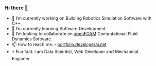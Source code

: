 ### Hi there 👋

- 🔭 I’m currently working on Building Robotics Simulation Software with C++.
- 🌱 I’m currently learning Software Development.
- 👯 I’m looking to collaborate on [openFOAM](https://github.com/OpenFOAM) Computational Fluid Dynamics Software.
- 📫 How to reach me: 
           - [portfolio.developerai.net](portfolio.developerai.net)
- ⚡ Fun fact: I am Data Scientist, Web Developer and Mechanical Engineer.

